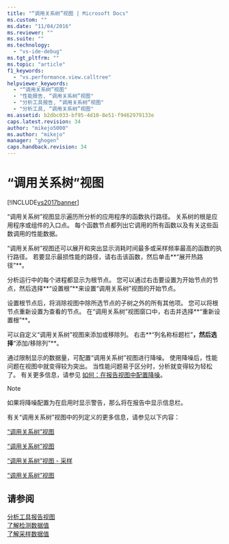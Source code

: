 ```yaml
---
title: "“调用关系树”视图 | Microsoft Docs"
ms.custom: ""
ms.date: "11/04/2016"
ms.reviewer: ""
ms.suite: ""
ms.technology: 
  - "vs-ide-debug"
ms.tgt_pltfrm: ""
ms.topic: "article"
f1_keywords: 
  - "vs.performance.view.calltree"
helpviewer_keywords: 
  - "“调用关系树”视图"
  - "性能报告, “调用关系树”视图"
  - "分析工具报告, “调用关系树”视图"
  - "分析工具, “调用关系树”视图"
ms.assetid: b2dbc033-bf95-4d10-8e51-f9462979133e
caps.latest.revision: 34
author: "mikejo5000"
ms.author: "mikejo"
manager: "ghogen"
caps.handback.revision: 34
---
```

# “调用关系树”视图
[!INCLUDE[vs2017banner](../code-quality/includes/vs2017banner.md)]

“调用关系树”视图显示遍历所分析的应用程序的函数执行路径。  关系树的根是应用程序或组件的入口点。  每个函数节点都列出它调用的所有函数以及有关这些函数调用的性能数据。  
  
 “调用关系树”视图还可以展开和突出显示消耗时间最多或采样频率最高的函数的执行路径。  若要显示最损性能的路径，请右击该函数，然后单击**“展开热路径”**。  
  
 分析运行中的每个进程都显示为根节点。  您可以通过右击要设置为开始节点的节点，然后选择**“设置根”**来设置“调用关系树”视图的开始节点。  
  
 设置根节点后，将消除视图中除所选节点的子树之外的所有其他项。  您可以将根节点重新设置为查看的节点。  在“调用关系树”视图窗口中，右击并选择**“重新设置根”**。  
  
 可以自定义“调用关系树”视图来添加或移除列。  右击**“列名称标题栏”**，然后选择**“添加\/移除列”**。  
  
 通过限制显示的数据量，可配置“调用关系树”视图进行降噪。  使用降噪后，性能问题在视图中就变得较为突出。  当性能问题易于区分时，分析就变得较为轻松了。  有关更多信息，请参见 [如何：在报告视图中配置降噪](../profiling/how-to-configure-noise-reduction-in-report-views.md)。  
  
> [!NOTE]
>  如果将降噪配置为在启用时显示警告，那么将在报告中显示信息栏。  
  
 有关“调用关系树”视图中的列定义的更多信息，请参见以下内容：  
  
 [“调用关系树”视图](../profiling/call-tree-view-sampling-data.md)  
  
 [“调用关系树”视图](../profiling/call-tree-view-instrumentation-data.md)  
  
 [“调用关系树”视图 \- 采样](../profiling/call-tree-view-dotnet-memory-sampling-data.md)  
  
 [“调用关系树”视图](../profiling/call-tree-view-contention-data.md)  
  
## 请参阅  
 [分析工具报告视图](../profiling/performance-report-views.md)   
 [了解检测数据值](../profiling/understanding-instrumentation-data-values.md)   
 [了解采样数据值](../profiling/understanding-sampling-data-values.md)